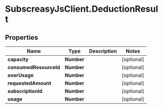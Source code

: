 # SubscreasyJsClient.DeductionResult

## Properties

Name | Type | Description | Notes
------------ | ------------- | ------------- | -------------
**capacity** | **Number** |  | [optional] 
**consumedResourceId** | **Number** |  | [optional] 
**overUsage** | **Number** |  | [optional] 
**requestedAmount** | **Number** |  | [optional] 
**subscriptionId** | **Number** |  | [optional] 
**usage** | **Number** |  | [optional] 



